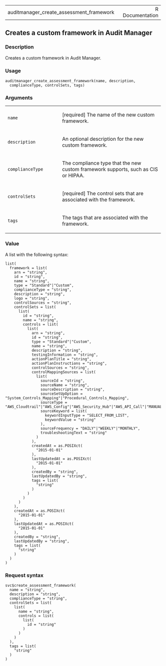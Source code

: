 <table style="width: 100%;">
<tbody>
<tr class="odd">
<td>auditmanager_create_assessment_framework</td>
<td style="text-align: right;">R Documentation</td>
</tr>
</tbody>
</table>

## Creates a custom framework in Audit Manager

### Description

Creates a custom framework in Audit Manager.

### Usage

    auditmanager_create_assessment_framework(name, description,
      complianceType, controlSets, tags)

### Arguments

<table>
<colgroup>
<col style="width: 35%" />
<col style="width: 65%" />
</colgroup>
<tbody>
<tr class="odd">
<td><code
id="auditmanager_create_assessment_framework_:_name">name</code></td>
<td><p>[required] The name of the new custom framework.</p></td>
</tr>
<tr class="even">
<td><code
id="auditmanager_create_assessment_framework_:_description">description</code></td>
<td><p>An optional description for the new custom framework.</p></td>
</tr>
<tr class="odd">
<td><code
id="auditmanager_create_assessment_framework_:_complianceType">complianceType</code></td>
<td><p>The compliance type that the new custom framework supports, such
as CIS or HIPAA.</p></td>
</tr>
<tr class="even">
<td><code
id="auditmanager_create_assessment_framework_:_controlSets">controlSets</code></td>
<td><p>[required] The control sets that are associated with the
framework.</p></td>
</tr>
<tr class="odd">
<td><code
id="auditmanager_create_assessment_framework_:_tags">tags</code></td>
<td><p>The tags that are associated with the framework.</p></td>
</tr>
</tbody>
</table>

### Value

A list with the following syntax:

    list(
      framework = list(
        arn = "string",
        id = "string",
        name = "string",
        type = "Standard"|"Custom",
        complianceType = "string",
        description = "string",
        logo = "string",
        controlSources = "string",
        controlSets = list(
          list(
            id = "string",
            name = "string",
            controls = list(
              list(
                arn = "string",
                id = "string",
                type = "Standard"|"Custom",
                name = "string",
                description = "string",
                testingInformation = "string",
                actionPlanTitle = "string",
                actionPlanInstructions = "string",
                controlSources = "string",
                controlMappingSources = list(
                  list(
                    sourceId = "string",
                    sourceName = "string",
                    sourceDescription = "string",
                    sourceSetUpOption = "System_Controls_Mapping"|"Procedural_Controls_Mapping",
                    sourceType = "AWS_Cloudtrail"|"AWS_Config"|"AWS_Security_Hub"|"AWS_API_Call"|"MANUAL",
                    sourceKeyword = list(
                      keywordInputType = "SELECT_FROM_LIST",
                      keywordValue = "string"
                    ),
                    sourceFrequency = "DAILY"|"WEEKLY"|"MONTHLY",
                    troubleshootingText = "string"
                  )
                ),
                createdAt = as.POSIXct(
                  "2015-01-01"
                ),
                lastUpdatedAt = as.POSIXct(
                  "2015-01-01"
                ),
                createdBy = "string",
                lastUpdatedBy = "string",
                tags = list(
                  "string"
                )
              )
            )
          )
        ),
        createdAt = as.POSIXct(
          "2015-01-01"
        ),
        lastUpdatedAt = as.POSIXct(
          "2015-01-01"
        ),
        createdBy = "string",
        lastUpdatedBy = "string",
        tags = list(
          "string"
        )
      )
    )

### Request syntax

    svc$create_assessment_framework(
      name = "string",
      description = "string",
      complianceType = "string",
      controlSets = list(
        list(
          name = "string",
          controls = list(
            list(
              id = "string"
            )
          )
        )
      ),
      tags = list(
        "string"
      )
    )
